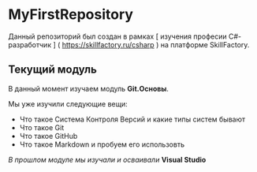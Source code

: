# MyFirstRepository
Данный репозиторий был создан в рамках [ изучения професии C#-разработчик ] ( https://skillfactory.ru/csharp ) на платформе SkillFactory.
## Текущий модуль
В данный момент изучаем модуль **Git.Основы**.

Мы уже изучили следующие вещи:
* Что такое Система Контроля Версий и какие типы систем бывают
* Что такое Git
* Что такое GitHub
* Что такое Markdown и пробуем его использовть

*В прошлом модуле мы изучали и осваивали* **Visual Studio**
